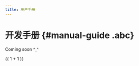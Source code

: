 ```yaml
---
title: 用户手册
---
```


# 开发手册 {#manual-guide .abc}

Coming soon ^_^

{{ 1 + 1 }}

<style>
.abc {color: red}
</style>
